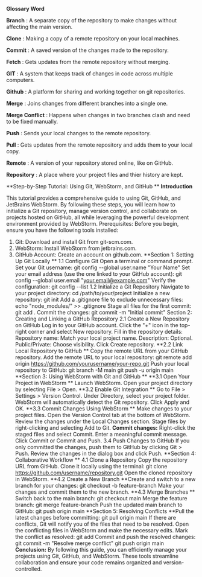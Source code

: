 **Glossary Word**

**Branch** : A separate copy of the repository to make changes without affecting the main version.

**Clone** : Making a copy of a remote repository on your local machines.

**Commit** : A saved version of the changes made to the repository. 

**Fetch** : Gets updates from the remote repository without merging.

**GIT** : A system that keeps track of changes in code across multiple computers.

**Github** : A platform for sharing and working together on git repositories.

**Merge** : Joins changes from different branches into a single one.

**Merge Conflict** : Happens when changes in two branches clash and need to be fixed manually. 

**Push** : Sends your local changes to the remote repository. 

**Pull** : Gets updates from the remote repository and adds them to your local copy.

**Remote** : A version of your repository stored online, like on GitHub.

**Repository** : A place where your project files and thier history are kept.

**Step-by-Step Tutorial: Using Git, WebStorm, and GitHub
**
**Introduction**

This tutorial provides a comprehensive guide to using Git, GitHub, and JetBrains WebStorm. By following these steps, you will learn how to initialize a Git repository, manage version control, and collaborate on projects hosted on GitHub, all while leveraging the powerful development environment provided by WebStorm.
Prerequisites:
Before you begin, ensure you have the following tools installed:
1. Git: Download and install Git from git-scm.com.
2. WebStorm: Install WebStorm from jetbrains.com.
3. GitHub Account: Create an account on github.com.
**Section 1: Setting Up Git Locally
**
1.1 Configure Git
Open a terminal or command prompt.
Set your Git username:
git config --global user.name "Your Name"
Set your email address (use the one linked to your GitHub account):
git config --global user.email "your.email@example.com"
Verify the configuration:
git config --list
1.2 Initialize a Git Repository
Navigate to your project directory:
cd /path/to/your/project
Initialize a new repository:
git init
Add a .gitignore file to exclude unnecessary files:
echo "node_modules/" >> .gitignore
Stage all files for the first commit:
git add .
Commit the changes:
git commit -m "Initial commit"
Section 2: Creating and Linking a GitHub Repository
2.1 Create a New Repository on GitHub
Log in to your GitHub account.
Click the "+" icon in the top-right corner and select New repository.
Fill in the repository details:
Repository name: Match your local project name.
Description: Optional.
Public/Private: Choose visibility.
Click Create repository.
**2.2 Link Local Repository to GitHub
**
Copy the remote URL from your GitHub repository.
Add the remote URL to your local repository:
git remote add origin https://github.com/yourusername/your-repo.git
Push your local repository to GitHub:
git branch -M main
git push -u origin main
**Section 3: Using WebStorm with Git and GitHub
**
**3.1 Open Your Project in WebStorm
**
Launch WebStorm.
Open your project directory by selecting File > Open.
**3.2 Enable Git Integration
**
Go to File > Settings > Version Control.
Under Directory, select your project folder. WebStorm will automatically detect the Git repository.
Click Apply and OK.
**3.3 Commit Changes Using WebStorm
**
Make changes to your project files.
Open the Version Control tab at the bottom of WebStorm.
Review the changes under the Local Changes section.
Stage files by right-clicking and selecting Add to Git.
**Commit changes:**
Right-click the staged files and select Commit.
Enter a meaningful commit message.
Click Commit or Commit and Push.
3.4 Push Changes to GitHub
If you only committed the changes, push them to GitHub by clicking Git > Push.
Review the changes in the dialog box and click Push.
**Section 4: Collaborative Workflow
**
4.1 Clone a Repository
Copy the repository URL from GitHub.
Clone it locally using the terminal:
git clone https://github.com/username/repository.git
Open the cloned repository in WebStorm.
**4.2 Create a New Branch
**Create and switch to a new branch for your changes:
git checkout -b feature-branch
Make your changes and commit them to the new branch.
**4.3 Merge Branches
**
Switch back to the main branch:
git checkout main
Merge the feature branch:
git merge feature-branch
Push the updated main branch to GitHub:
git push origin main
**Section 5: Resolving Conflicts
**Pull the latest changes before committing:
git pull origin main
If there are conflicts, Git will notify you of the files that need to be resolved.
Open the conflicting files in WebStorm and make the necessary edits.
Mark the conflict as resolved:
git add <file-name>
Commit and push the resolved changes:
git commit -m "Resolve merge conflict"
git push origin main
**Conclusion:**
By following this guide, you can efficiently manage your projects using Git, GitHub, and WebStorm. These tools streamline collaboration and ensure your code remains organized and version-controlled.

